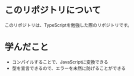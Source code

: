 # このリポジトリについて
このリポジトリは、TypeScriptを勉強した際のリポジトリです。

# 学んだこと
- コンパイルすることで、JavaScriptに変換できる
- 型を宣言できるので、エラーを未然に防げることができる
